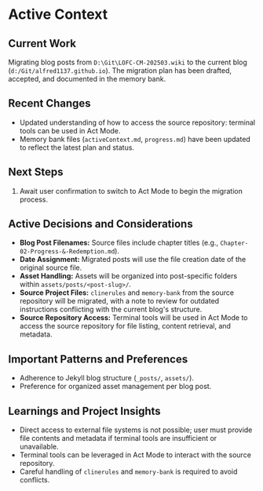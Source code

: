 # Active Context

## Current Work
Migrating blog posts from `D:\Git\LOFC-CM-202503.wiki` to the current blog (`d:/Git/alfred1137.github.io`). The migration plan has been drafted, accepted, and documented in the memory bank.

## Recent Changes
- Updated understanding of how to access the source repository: terminal tools can be used in Act Mode.
- Memory bank files (`activeContext.md`, `progress.md`) have been updated to reflect the latest plan and status.

## Next Steps
1.  Await user confirmation to switch to Act Mode to begin the migration process.

## Active Decisions and Considerations
- **Blog Post Filenames:** Source files include chapter titles (e.g., `Chapter-02-Progress-&-Redemption.md`).
- **Date Assignment:** Migrated posts will use the file creation date of the original source file.
- **Asset Handling:** Assets will be organized into post-specific folders within `assets/posts/<post-slug>/`.
- **Source Project Files:** `clinerules` and `memory-bank` from the source repository will be migrated, with a note to review for outdated instructions conflicting with the current blog's structure.
- **Source Repository Access:** Terminal tools will be used in Act Mode to access the source repository for file listing, content retrieval, and metadata.

## Important Patterns and Preferences
- Adherence to Jekyll blog structure (`_posts/`, `assets/`).
- Preference for organized asset management per blog post.

## Learnings and Project Insights
- Direct access to external file systems is not possible; user must provide file contents and metadata if terminal tools are insufficient or unavailable.
- Terminal tools can be leveraged in Act Mode to interact with the source repository.
- Careful handling of `clinerules` and `memory-bank` is required to avoid conflicts.
